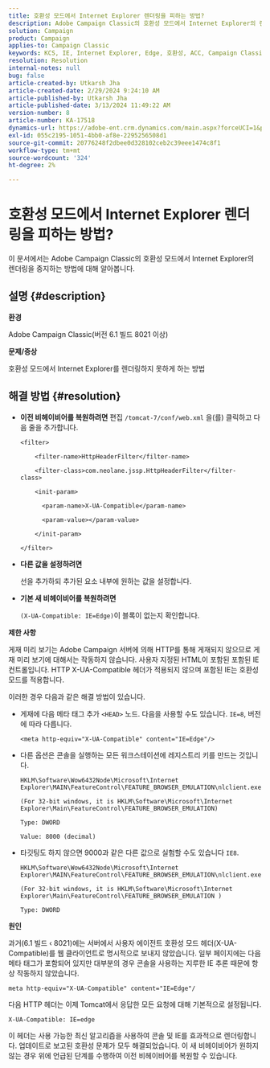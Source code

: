 ```yaml
---
title: 호환성 모드에서 Internet Explorer 렌더링을 피하는 방법?
description: Adobe Campaign Classic의 호환성 모드에서 Internet Explorer의 렌더링을 중지하는 방법에 대해 알아봅니다.
solution: Campaign
product: Campaign
applies-to: Campaign Classic
keywords: KCS, IE, Internet Explorer, Edge, 호환성, ACC, Campaign Classic
resolution: Resolution
internal-notes: null
bug: false
article-created-by: Utkarsh Jha
article-created-date: 2/29/2024 9:24:10 AM
article-published-by: Utkarsh Jha
article-published-date: 3/13/2024 11:49:22 AM
version-number: 8
article-number: KA-17518
dynamics-url: https://adobe-ent.crm.dynamics.com/main.aspx?forceUCI=1&pagetype=entityrecord&etn=knowledgearticle&id=3f94054a-e4d6-ee11-9079-6045bd0067ea
exl-id: 055c2195-1051-4bb0-af8e-2295256508d1
source-git-commit: 20776248f2dbee0d328102ceb2c39eee1474c8f1
workflow-type: tm+mt
source-wordcount: '324'
ht-degree: 2%

---
```


# 호환성 모드에서 Internet Explorer 렌더링을 피하는 방법?


이 문서에서는 Adobe Campaign Classic의 호환성 모드에서 Internet Explorer의 렌더링을 중지하는 방법에 대해 알아봅니다.

## 설명 {#description}


<b>환경</b>

Adobe Campaign Classic(버전 6.1 빌드 8021 이상)

<b>문제/증상</b>

호환성 모드에서 Internet Explorer를 렌더링하지 못하게 하는 방법


## 해결 방법 {#resolution}


- <b>이전 비헤이비어를 복원하려면</b>
편집 `/tomcat-7/conf/web.xml` 을(를) 클릭하고 다음 줄을 추가합니다.


  ```
  <filter>
  
      <filter-name>HttpHeaderFilter</filter-name>
  
      <filter-class>com.neolane.jssp.HttpHeaderFilter</filter-
  class>
  
      <init-param>
  
        <param-name>X-UA-Compatible</param-name>
  
        <param-value></param-value>
  
      </init-param>
  
  </filter>
  ```




- <b>다른 값을 설정하려면</b>

  선을 추가하되 추가된 요소 내부에 원하는 값을 설정합니다.
- <b>기본 새 비헤이비어를 복원하려면</b>

  `(X-UA-Compatible: IE=Edge)`이 블록이 없는지 확인합니다.


<b>제한 사항</b>

게재 미리 보기는 Adobe Campaign 서버에 의해 HTTP를 통해 게재되지 않으므로 게재 미리 보기에 대해서는 작동하지 않습니다. 사용자 지정된 HTML이 포함된 포함된 IE 컨트롤입니다. HTTP X-UA-Compatible 헤더가 적용되지 않으며 포함된 IE는 호환성 모드를 적용합니다.

이러한 경우 다음과 같은 해결 방법이 있습니다.

- 게재에 다음 메타 태그 추가 `<HEAD>` 노드. 다음을 사용할 수도 있습니다. `IE=8`, 버전에 따라 다릅니다.


  ```
  <meta http-equiv="X-UA-Compatible" content="IE=Edge"/>
  ```




- 다른 옵션은 콘솔을 실행하는 모든 워크스테이션에 레지스트리 키를 만드는 것입니다.


  ```
  HKLM\Software\Wow6432Node\Microsoft\Internet Explorer\MAIN\FeatureControl\FEATURE_BROWSER_EMULATION\nlclient.exe
  
  (For 32-bit windows, it is HKLM\Software\Microsoft\Internet Explorer\Main\FeatureControl\FEATURE_BROWSER_EMULATION)
  
  Type: DWORD
  
  Value: 8000 (decimal)
  ```




- 타깃팅도 하지 않으면 9000과 같은 다른 값으로 실험할 수도 있습니다 `IE8`.

  ```
  HKLM\Software\Wow6432Node\Microsoft\Internet Explorer\MAIN\FeatureControl\FEATURE_BROWSER_EMULATION\nlclient.exe
  
  (For 32-bit windows, it is HKLM\Software\Microsoft\Internet Explorer\Main\FeatureControl\FEATURE_BROWSER_EMULATION )
  
  Type: DWORD
  ```


<b>원인</b>

과거(6.1 빌드 ‹ 8021)에는 서버에서 사용자 에이전트 호환성 모드 헤더(X-UA-Compatible)를 웹 클라이언트로 명시적으로 보내지 않았습니다. 일부 페이지에는 다음 메타 태그가 포함되어 있지만 대부분의 경우 콘솔을 사용하는 지루한 IE 추론 때문에 항상 작동하지 않았습니다.


```
meta http-equiv="X-UA-Compatible" content="IE=Edge"/
```


다음 HTTP 헤더는 이제 Tomcat에서 응답한 모든 요청에 대해 기본적으로 설정됩니다.


```
X-UA-Compatible: IE=edge
```


이 헤더는 사용 가능한 최신 알고리즘을 사용하여 콘솔 및 IE를 효과적으로 렌더링합니다. 업데이트로 보고된 호환성 문제가 모두 해결되었습니다. 이 새 비헤이비어가 원하지 않는 경우 위에 언급된 단계를 수행하여 이전 비헤이비어를 복원할 수 있습니다.
